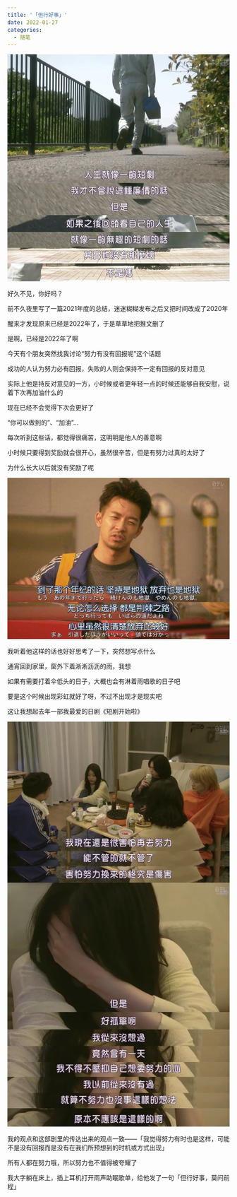 ```yaml
---
title: '「但行好事」'
date: 2022-01-27
categories:
  - 随笔
---
```


![图 3](../../images/ac8b742b00120ba9527a232c7d2fdf1c49cacf1a006f72650768f668019bc242.png)  

好久不见，你好吗？

前不久夜里写了一篇2021年度的总结，迷迷糊糊发布之后又把时间改成了2020年

醒来才发现原来已经是2022年了，于是草草地把推文删了

是啊，已经是2022年了啊

今天有个朋友突然找我讨论“努力有没有回报呢”这个话题

成功的人认为努力必有回报，失败的人则会保持不一定有回报的反对意见

实际上他是持反对意见的一方，小时候或者更年轻一点的时候还能够自我安慰，说着下次再加油什么的

现在已经不会觉得下次会更好了

“你可以做到的”、“加油”…

每次听到这些话，都觉得很痛苦，这明明是他人的善意啊

小时候只要得到奖励就会很开心，虽然很辛苦，但是有努力过真的太好了

为什么长大以后就没有奖励了呢


![图 1](../../images/8adf3fbd0f9a631c39a1212f23744281a575cadc77b37e0408e205c7366f2913.png) 


我听着他这样的话也好好思考了一下，突然想写点什么

通宵回到家里，窗外下着淅淅沥沥的雨，我想

如果有需要打着伞低头的日子，大概也会有淋着雨唱歌的日子吧

要是这个时候出现彩虹就好了呀，不过不出现才是现实吧

这让我想起去年一部我最爱的日剧《短剧开始啦》

![图 2](../../images/f06009fec5ae423a5eead5149eaac0f091ccae6ca4e02d594944155f75b50b7c.png)  


我的观点和这部剧里的传达出来的观点一致——「我觉得努力有时也是这样，可能不是没有回报而是没有在我们所预想到的时机或方式出现」

所有人都在努力哦，所以努力也不值得被夸耀了

我大字躺在床上，插上耳机打开雨声助眠歌单，给他发了一句「但行好事，莫问前程」


